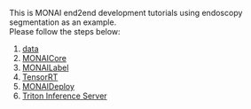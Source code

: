 This is MONAI end2end development tutorials using endoscopy segmentation as an example.</br>
Please follow the steps below:
1. <a href="https://github.com/WarrenTseng/monai_endoscopy_tutorial/tree/main/data">data</a>
2. <a href="https://github.com/WarrenTseng/monai_endoscopy_tutorial/tree/main/MONAICore">MONAICore</a>
3. <a href="https://github.com/WarrenTseng/monai_endoscopy_tutorial/tree/main/MONAILabel">MONAILabel</a>
4. <a href="https://github.com/WarrenTseng/monai_endoscopy_tutorial/tree/main/TensorRT">TensorRT</a>
5. <a href="https://github.com/WarrenTseng/monai_endoscopy_tutorial/tree/main/MONAIDeploy">MONAIDeploy</a>
6. <a href="https://github.com/WarrenTseng/monai_endoscopy_tutorial/tree/main/Triton_Inference_Server">Triton Inference Server</a>
